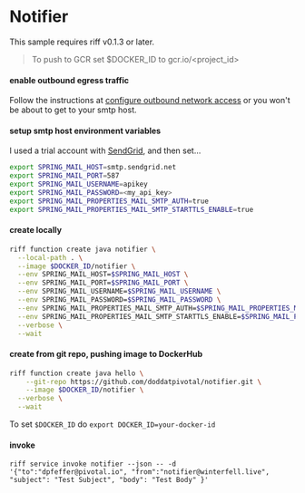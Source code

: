 # Notifier
This sample requires riff v0.1.3 or later.

>To push to GCR set $DOCKER_ID to gcr.io/<project_id>

#### enable outbound egress traffic
Follow the instructions at [configure outbound network access](https://github.com/knative/docs/blob/master/serving/outbound-network-access.md) or you won't be about to get to your smtp host.

#### setup smtp host environment variables
I used a trial account with [SendGrid](https://signup.sendgrid.com/), and then set...

```sh
export SPRING_MAIL_HOST=smtp.sendgrid.net
export SPRING_MAIL_PORT=587
export SPRING_MAIL_USERNAME=apikey
export SPRING_MAIL_PASSWORD=<my_api_key>
export SPRING_MAIL_PROPERTIES_MAIL_SMTP_AUTH=true
export SPRING_MAIL_PROPERTIES_MAIL_SMTP_STARTTLS_ENABLE=true
``` 

#### create locally
```sh
riff function create java notifier \
  --local-path . \
  --image $DOCKER_ID/notifier \
  --env SPRING_MAIL_HOST=$SPRING_MAIL_HOST \
  --env SPRING_MAIL_PORT=$SPRING_MAIL_PORT \
  --env SPRING_MAIL_USERNAME=$SPRING_MAIL_USERNAME \
  --env SPRING_MAIL_PASSWORD=$SPRING_MAIL_PASSWORD \
  --env SPRING_MAIL_PROPERTIES_MAIL_SMTP_AUTH=$SPRING_MAIL_PROPERTIES_MAIL_SMTP_AUTH \
  --env SPRING_MAIL_PROPERTIES_MAIL_SMTP_STARTTLS_ENABLE=$SPRING_MAIL_PROPERTIES_MAIL_SMTP_STARTTLS_ENABLE \
  --verbose \
  --wait
```

#### create from git repo, pushing image to DockerHub
```sh
riff function create java hello \
    --git-repo https://github.com/doddatpivotal/notifier.git \
    --image $DOCKER_ID/notifier \
  --verbose \
  --wait
```
To set `$DOCKER_ID` do `export DOCKER_ID=your-docker-id`

#### invoke
```
riff service invoke notifier --json -- -d '{"to":"dpfeffer@pivotal.io", "from":"notifier@winterfell.live", "subject": "Test Subject", "body": "Test Body" }'
```
